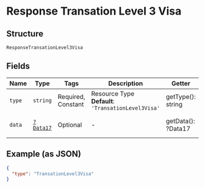 
# Response Transation Level 3 Visa

## Structure

`ResponseTransationLevel3Visa`

## Fields

| Name | Type | Tags | Description | Getter | Setter |
|  --- | --- | --- | --- | --- | --- |
| `type` | `string` | Required, Constant | Resource Type<br>**Default**: `'TransationLevel3Visa'` | getType(): string | setType(string type): void |
| `data` | [`?Data17`](../../doc/models/data-17.md) | Optional | - | getData(): ?Data17 | setData(?Data17 data): void |

## Example (as JSON)

```json
{
  "type": "TransationLevel3Visa"
}
```

